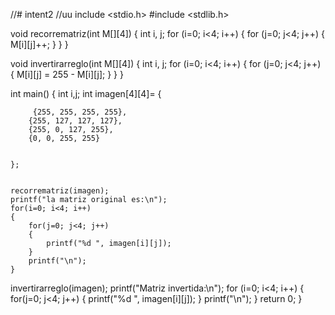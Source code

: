 //# intent2
 //uu
include <stdio.h>
#include <stdlib.h>


void recorrematriz(int M[][4]) 
{
    int i, j;
    for (i=0; i<4; i++) 
	{
        for (j=0; j<4; j++) 
		{
            M[i][j]++;
        }
    }
}

void invertirarreglo(int M[][4]) 
{
    int i, j;
    for (i=0; i<4; i++)
	 {
        for (j=0; j<4; j++)
		 {
            M[i][j] = 255 - M[i][j];
         }
    }
}

int main() 
{
    int i,j; 
    int imagen[4][4]=
    {
       
        
         {255, 255, 255, 255},
        {255, 127, 127, 127},
        {255, 0, 127, 255},
        {0, 0, 255, 255}
        
       
    };


    recorrematriz(imagen);
    printf("la matriz original es:\n");
    for(i=0; i<4; i++) 
	{
        for(j=0; j<4; j++) 
		{
            printf("%d ", imagen[i][j]);
        }
        printf("\n");
    }

invertirarreglo(imagen);
    printf("Matriz invertida:\n");
    for (i=0; i<4; i++) 
	{
        for(j=0; j<4; j++)
		{
            printf("%d ", imagen[i][j]);
        }
        printf("\n");
    }
    return 0;
}